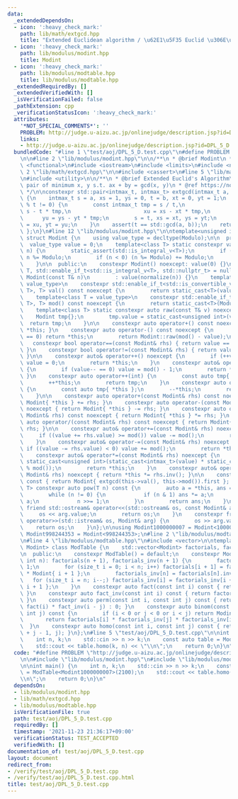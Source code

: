 ```yaml
---
data:
  _extendedDependsOn:
  - icon: ':heavy_check_mark:'
    path: lib/math/extgcd.hpp
    title: "Extended Euclidean algorithm / \u62E1\u5F35 Euclid \u306E\u4E92\u9664\u6CD5"
  - icon: ':heavy_check_mark:'
    path: lib/modulus/modint.hpp
    title: Modint
  - icon: ':heavy_check_mark:'
    path: lib/modulus/modtable.hpp
    title: lib/modulus/modtable.hpp
  _extendedRequiredBy: []
  _extendedVerifiedWith: []
  _isVerificationFailed: false
  _pathExtension: cpp
  _verificationStatusIcon: ':heavy_check_mark:'
  attributes:
    '*NOT_SPECIAL_COMMENTS*': ''
    PROBLEM: http://judge.u-aizu.ac.jp/onlinejudge/description.jsp?id=DPL_5_D
    links:
    - http://judge.u-aizu.ac.jp/onlinejudge/description.jsp?id=DPL_5_D
  bundledCode: "#line 1 \"test/aoj/DPL_5_D.test.cpp\"\n#define PROBLEM \"http://judge.u-aizu.ac.jp/onlinejudge/description.jsp?id=DPL_5_D\"\
    \n\n#line 2 \"lib/modulus/modint.hpp\"\n\n/**\n * @brief Modint\n */\n\n#include\
    \ <functional>\n#include <iostream>\n#include <limits>\n#include <numeric>\n#line\
    \ 2 \"lib/math/extgcd.hpp\"\n\n#include <cassert>\n#line 5 \"lib/math/extgcd.hpp\"\
    \n#include <utility>\n\n/**\n * @brief Extended Euclid's Algorithm\n * @note return\
    \ pair of minimum x, y s.t. ax + by = gcd(x, y)\n * @ref https://noshi91.hatenablog.com/entry/2019/04/01/184957\n\
    \ */\n\nconstexpr std::pair<intmax_t, intmax_t> extgcd(intmax_t a, intmax_t b)\
    \ {\n    intmax_t s = a, xs = 1, ys = 0, t = b, xt = 0, yt = 1;\n    while (s\
    \ % t != 0) {\n        const intmax_t tmp = s / t,\n                       u =\
    \ s - t * tmp,\n                       xu = xs - xt * tmp,\n                 \
    \      yu = ys - yt * tmp;\n        s = t, xs = xt, ys = yt;\n        t = u, xt\
    \ = xu, yt = yu;\n    }\n    assert(t == std::gcd(a, b));\n    return { xt, yt\
    \ };\n}\n#line 12 \"lib/modulus/modint.hpp\"\n\ntemplate<unsigned int Modulo>\
    \ struct Modint {\n    using value_type = decltype(Modulo);\n\n  private:\n  \
    \  value_type value = 0;\n    template<class T> static constexpr value_type normalize(T\
    \ n) {\n        static_assert(std::is_integral_v<T>);\n        if (n >= Modulo)\
    \ n %= Modulo;\n        if (n < 0) (n %= Modulo) += Modulo;\n        return n;\n\
    \    }\n\n  public:\n    constexpr Modint() noexcept: value(0) {}\n    template<class\
    \ T, std::enable_if_t<std::is_integral_v<T>, std::nullptr_t> = nullptr> constexpr\
    \ Modint(const T& n)\n        : value(normalize(n)) {}\n    template<class T =\
    \ value_type>\n    constexpr std::enable_if_t<std::is_convertible_v<value_type,\
    \ T>, T> val() const noexcept {\n        return static_cast<T>(value);\n    }\n\
    \    template<class T = value_type>\n    constexpr std::enable_if_t<std::is_convertible_v<value_type,\
    \ T>, T> mod() const noexcept {\n        return static_cast<T>(Modulo);\n    }\n\
    \    template<class T> static constexpr auto raw(const T& v) noexcept {\n    \
    \    Modint tmp{};\n        tmp.value = static_cast<unsigned int>(v);\n      \
    \  return tmp;\n    }\n\n    constexpr auto operator+() const noexcept { return\
    \ *this; }\n    constexpr auto operator-() const noexcept {\n        if (value\
    \ == 0) return *this;\n        return Modint::raw(mod() - value);\n    }\n\n \
    \   constexpr bool operator==(const Modint& rhs) { return value == rhs.value;\
    \ }\n    constexpr bool operator!=(const Modint& rhs) { return value != rhs.value;\
    \ }\n\n    constexpr auto& operator++() noexcept {\n        if (++value == mod())\
    \ value = 0;\n        return *this;\n    }\n    constexpr auto& operator--() noexcept\
    \ {\n        if (value-- == 0) value = mod() - 1;\n        return *this;\n   \
    \ }\n    constexpr auto operator++(int) {\n        const auto tmp{ *this };\n\
    \        ++*this;\n        return tmp;\n    }\n    constexpr auto operator--(int)\
    \ {\n        const auto tmp{ *this };\n        --*this;\n        return tmp;\n\
    \    }\n\n    constexpr auto operator+(const Modint& rhs) const noexcept { return\
    \ Modint{ *this } += rhs; }\n    constexpr auto operator-(const Modint& rhs) const\
    \ noexcept { return Modint{ *this } -= rhs; }\n    constexpr auto operator*(const\
    \ Modint& rhs) const noexcept { return Modint{ *this } *= rhs; }\n    constexpr\
    \ auto operator/(const Modint& rhs) const noexcept { return Modint{ *this } /=\
    \ rhs; }\n\n    constexpr auto& operator+=(const Modint& rhs) noexcept {\n   \
    \     if ((value += rhs.value) >= mod()) value -= mod();\n        return *this;\n\
    \    }\n    constexpr auto& operator-=(const Modint& rhs) noexcept {\n       \
    \ if ((value -= rhs.value) < 0) value += mod();\n        return *this;\n    }\n\
    \    constexpr auto& operator*=(const Modint& rhs) noexcept {\n        value =\
    \ static_cast<unsigned int>(static_cast<intmax_t>(value) * static_cast<intmax_t>(rhs.value)\
    \ % mod());\n        return *this;\n    }\n    constexpr auto& operator/=(const\
    \ Modint& rhs) noexcept { return *this *= rhs.inv(); }\n\n    constexpr auto inv()\
    \ const { return Modint{ extgcd(this->val(), this->mod()).first }; }\n    template<class\
    \ T> constexpr auto pow(T n) const {\n        auto a = *this, ans = raw(1);\n\
    \        while (n != 0) {\n            if (n & 1) ans *= a;\n            a *=\
    \ a;\n            n >>= 1;\n        }\n        return ans;\n    }\n\n    constexpr\
    \ friend std::ostream& operator<<(std::ostream& os, const Modint& arg) {\n   \
    \     os << arg.value;\n        return os;\n    }\n    constexpr friend std::istream&\
    \ operator>>(std::istream& os, Modint& arg) {\n        os >> arg.value;\n    \
    \    return os;\n    }\n};\n\nusing Modint1000000007 = Modint<1000000007>;\nusing\
    \ Modint998244353 = Modint<998244353>;\n#line 2 \"lib/modulus/modtable.hpp\"\n\
    \n#line 4 \"lib/modulus/modtable.hpp\"\n#include <vector>\n\ntemplate<typename\
    \ Modint> class ModTable {\n    std::vector<Modint> factorials, factorials_inv;\n\
    \n  public:\n    constexpr ModTable() = default;\n    constexpr ModTable(const\
    \ int n): factorials(n + 1), factorials_inv(n + 1) {\n        factorials[0] =\
    \ 1;\n        for (size_t i = 0; i < n; i++) factorials[i + 1] = factorials[i]\
    \ * Modint{ i + 1 };\n        factorials_inv[n] = factorials[n].inv();\n     \
    \   for (size_t i = n; i--;) factorials_inv[i] = factorials_inv[i + 1] * Modint{\
    \ i + 1 };\n    }\n    constexpr auto fact(const int i) const { return factorials[i];\
    \ }\n    constexpr auto fact_inv(const int i) const { return factorials_inv[i];\
    \ }\n    constexpr auto perm(const int i, const int j) const { return i >= j ?\
    \ fact(i) * fact_inv(i - j) : 0; }\n    constexpr auto binom(const int i, const\
    \ int j) const {\n        if (i < 0 or j < 0 or i < j) return Modint{ 0 };\n \
    \       return factorials[i] * factorials_inv[j] * factorials_inv[i - j];\n  \
    \  }\n    constexpr auto homo(const int i, const int j) const { return binom(i\
    \ + j - 1, j); }\n};\n#line 5 \"test/aoj/DPL_5_D.test.cpp\"\n\nint main() {\n\
    \    int n, k;\n    std::cin >> n >> k;\n    const auto table = ModTable<Modint1000000007>(2100);\n\
    \    std::cout << table.homo(k, n) << \"\\n\";\n    return 0;\n}\n"
  code: "#define PROBLEM \"http://judge.u-aizu.ac.jp/onlinejudge/description.jsp?id=DPL_5_D\"\
    \n\n#include \"lib/modulus/modint.hpp\"\n#include \"lib/modulus/modtable.hpp\"\
    \n\nint main() {\n    int n, k;\n    std::cin >> n >> k;\n    const auto table\
    \ = ModTable<Modint1000000007>(2100);\n    std::cout << table.homo(k, n) << \"\
    \\n\";\n    return 0;\n}\n"
  dependsOn:
  - lib/modulus/modint.hpp
  - lib/math/extgcd.hpp
  - lib/modulus/modtable.hpp
  isVerificationFile: true
  path: test/aoj/DPL_5_D.test.cpp
  requiredBy: []
  timestamp: '2021-11-23 21:36:17+09:00'
  verificationStatus: TEST_ACCEPTED
  verifiedWith: []
documentation_of: test/aoj/DPL_5_D.test.cpp
layout: document
redirect_from:
- /verify/test/aoj/DPL_5_D.test.cpp
- /verify/test/aoj/DPL_5_D.test.cpp.html
title: test/aoj/DPL_5_D.test.cpp
---
```


